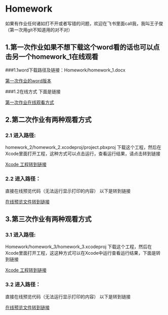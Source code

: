 # Homework
如果有作业任何诸如打不开或者写错的问题，欢迎在飞书里面call我，我叫王子俊（第一次用git不知道用的对不对）

## 1.第一次作业如果不想下载这个word看的话也可以点击另一个homework_1在线观看
  ###1.1word下载路径及链接：Homework/homework_1.docx
  
  [第一次作业的word版本](https://github.com/Zachariah0318/Homework/blob/main/homework_1.docx)
  
   ###1.2在线方式 下面是链接
  
  [第一次作业在线观看方式](https://github.com/Zachariah0318/Homework/blob/main/homework_1)

## 2.第二次作业有两种观看方式
  
   ### 2.1 进入路径:
            
   homework_2/homework_2.xcodeproj/project.pbxproj 下载这个工程，然后在Xcode里面打开工程，这种方式可以点击运行，查看运行结果，请点击转到链接
            
   [Xcode 工程转到链接](https://github.com/Zachariah0318/Homework/tree/main/homework_2/homework_2.xcodeproj)
            
       
   ### 2.2 进入路径：
      
   直接在线预览代码（无法运行显示打印的内容） 以下是转到链接
   
   [在线预览文件转到链接](https://github.com/Zachariah0318/Homework/tree/main/homework_2/homework_2)
             
            
## 3.第三次作业有两种观看方式
  
   ### 3.1 进入路径:
            
   Homework/homework_3/homework_3.xcodeproj 下载这个工程，然后在Xcode里面打开工程，这这种方式可以在Xcode中运行查看运行结果，下面是转到链接
            
   [Xcode 工程转到链接](https://github.com/Zachariah0318/Homework/tree/main/homework_3/homework_3.xcodeproj)
            
       
   ### 3.2 进入路径：
      
   直接在线预览代码（无法运行显示打印的内容） 以下是转到链接
   
   [在线预览文件转到链接](https://github.com/Zachariah0318/Homework/tree/main/homework_3/homework_3)
             
